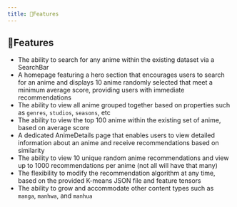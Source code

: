 ```yaml
---
title: 🌟Features
---
```


## 🌟Features

-   The ability to search for any anime within the existing dataset via a SearchBar
-   A homepage featuring a hero section that encourages users to search for an anime and displays 10 anime randomly selected that meet a minimum average score, providing users with immediate recommendations
-   The ability to view all anime grouped together based on properties such as `genres`, `studios`, `seasons`, etc
-   The ability to view the top 100 anime within the existing set of anime, based on average score
-   A dedicated AnimeDetails page that enables users to view detailed information about an anime and receive recommendations based on similarity
-   The ability to view 10 unique random anime recommendations and view up to 1000 recommendations per anime (not all will have that many)
-   The flexibility to modify the recommendation algorithm at any time, based on the provided K-means JSON file and feature tensors
-   The ability to grow and accommodate other content types such as `manga`, `manhwa`, and `manhua`
